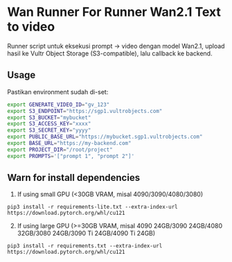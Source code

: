 # Wan Runner For Runner Wan2.1 Text to video

Runner script untuk eksekusi prompt → video dengan model Wan2.1, upload hasil ke Vultr Object Storage (S3-compatible), lalu callback ke backend.

## Usage

Pastikan environment sudah di-set:

```bash
export GENERATE_VIDEO_ID="gv_123"
export S3_ENDPOINT="https://sgp1.vultrobjects.com"
export S3_BUCKET="mybucket"
export S3_ACCESS_KEY="xxxx"
export S3_SECRET_KEY="yyyy"
export PUBLIC_BASE_URL="https://mybucket.sgp1.vultrobjects.com"
export BASE_URL="https://my-backend.com"
export PROJECT_DIR="/root/project"
export PROMPTS='["prompt 1", "prompt 2"]'
```

## Warn for install dependencies
1. If using small GPU (<30GB VRAM, misal 4090/3090/4080/3080)
```shell
pip3 install -r requirements-lite.txt --extra-index-url https://download.pytorch.org/whl/cu121
```

2. If using large GPU (>=30GB VRAM, misal 4090 24GB/3090 24GB/4080 32GB/3080 24GB/3090 Ti 24GB/4090 Ti 24GB)
```shell
pip3 install -r requirements.txt --extra-index-url https://download.pytorch.org/whl/cu121
```
